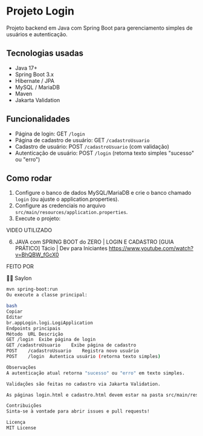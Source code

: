 # Projeto Login

Projeto backend em Java com Spring Boot para gerenciamento simples de usuários e autenticação.

## Tecnologias usadas

- Java 17+
- Spring Boot 3.x
- Hibernate / JPA
- MySQL / MariaDB
- Maven
- Jakarta Validation

## Funcionalidades

- Página de login: GET `/login`
- Página de cadastro de usuário: GET `/cadastroUsuario`
- Cadastro de usuário: POST `/cadastroUsuario` (com validação)
- Autenticação de usuário: POST `/login` (retorna texto simples "sucesso" ou "erro")

## Como rodar

1. Configure o banco de dados MySQL/MariaDB e crie o banco chamado `login` (ou ajuste o application.properties).
2. Configure as credenciais no arquivo `src/main/resources/application.properties`.
3. Execute o projeto:

VIDEO UTILIZADO

6. JAVA com SPRING BOOT do ZERO | LOGIN E CADASTRO [GUIA PRÁTICO]
Tácio | Dev para Iniciantes
https://www.youtube.com/watch?v=BhQBW_fGcX0


FEITO POR

👨‍💻 Saylon 



```bash
mvn spring-boot:run
Ou execute a classe principal:

bash
Copiar
Editar
br.appLogin.logi.LogiApplication
Endpoints principais
Método	URL	Descrição
GET	/login	Exibe página de login
GET	/cadastroUsuario	Exibe página de cadastro
POST	/cadastroUsuario	Registra novo usuário
POST	/login	Autentica usuário (retorna texto simples)

Observações
A autenticação atual retorna "sucesso" ou "erro" em texto simples.

Validações são feitas no cadastro via Jakarta Validation.

As páginas login.html e cadastro.html devem estar na pasta src/main/resources/static.

Contribuições
Sinta-se à vontade para abrir issues e pull requests!

Licença
MIT License




